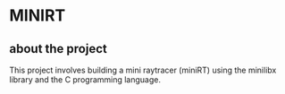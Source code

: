# MINIRT
## about the project
This project involves building a mini raytracer (miniRT) using the minilibx library and the C programming language.
